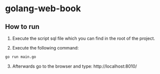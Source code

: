 # golang-web-book

## How to run

1. Execute the script sql file which you can find in the root of the project.

2. Execute the following command:

``` bash
go run main.go
```

3. Afterwards go to the browser and type: http://localhost:8010/
